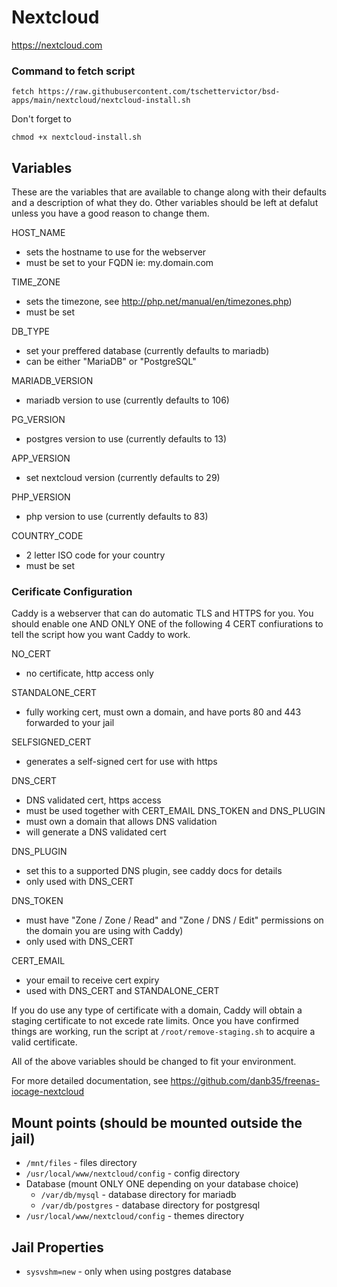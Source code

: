 # Nextcloud
https://nextcloud.com

### Command to fetch script
```
fetch https://raw.githubusercontent.com/tschettervictor/bsd-apps/main/nextcloud/nextcloud-install.sh
```

Don't forget to
```
chmod +x nextcloud-install.sh
```

## Variables
These are the variables that are available to change along with their defaults and a description of what they do. Other variables should be left at defalut unless you have a good reason to change them.

HOST_NAME
- sets the hostname to use for the webserver
- must be set to your FQDN ie: my.domain.com

TIME_ZONE
- sets the timezone, see http://php.net/manual/en/timezones.php)
- must be set

DB_TYPE
- set your preffered database (currently defaults to mariadb)
- can be either "MariaDB" or "PostgreSQL"

MARIADB_VERSION
- mariadb version to use (currently defaults to 106)

PG_VERSION
- postgres version to use (currently defaults to 13)

APP_VERSION
- set nextcloud version (currently defaults to 29)

PHP_VERSION
- php version to use (currently defaults to 83)

COUNTRY_CODE
- 2 letter ISO code for your country
- must be set

### Cerificate Configuration

Caddy is a webserver that can do automatic TLS and HTTPS for you. You should enable one AND ONLY ONE of the following 4 CERT confiurations to tell the script how you want Caddy to work.

NO_CERT
- no certificate, http access only

STANDALONE_CERT
- fully working cert, must own a domain, and have ports 80 and 443 forwarded to your jail

SELFSIGNED_CERT
- generates a self-signed cert for use with https

DNS_CERT 
- DNS validated cert, https access
- must be used together with CERT_EMAIL DNS_TOKEN and DNS_PLUGIN
- must own a domain that allows DNS validation
- will generate a DNS validated cert

DNS_PLUGIN
- set this to a supported DNS plugin, see caddy docs for details
- only used with DNS_CERT

DNS_TOKEN
- must have "Zone / Zone / Read" and "Zone / DNS / Edit" permissions on the domain you are using with Caddy)
- only used with DNS_CERT 

CERT_EMAIL
- your email to receive cert expiry
- used with DNS_CERT and STANDALONE_CERT

If you do use any type of certificate with a domain, Caddy will obtain a staging certificate to not excede rate limits. Once you have confirmed things are working, run the script at `/root/remove-staging.sh` to acquire a valid certificate.

All of the above variables should be changed to fit your environment.

For more detailed documentation, see https://github.com/danb35/freenas-iocage-nextcloud

## Mount points (should be mounted outside the jail)
- `/mnt/files` - files directory
- `/usr/local/www/nextcloud/config` - config directory
- Database (mount ONLY ONE depending on your database choice)
  - `/var/db/mysql` - database directory for mariadb
  - `/var/db/postgres` - database directory for postgresql
- `/usr/local/www/nextcloud/config` - themes directory

## Jail Properties
- `sysvshm=new` - only when using postgres database

